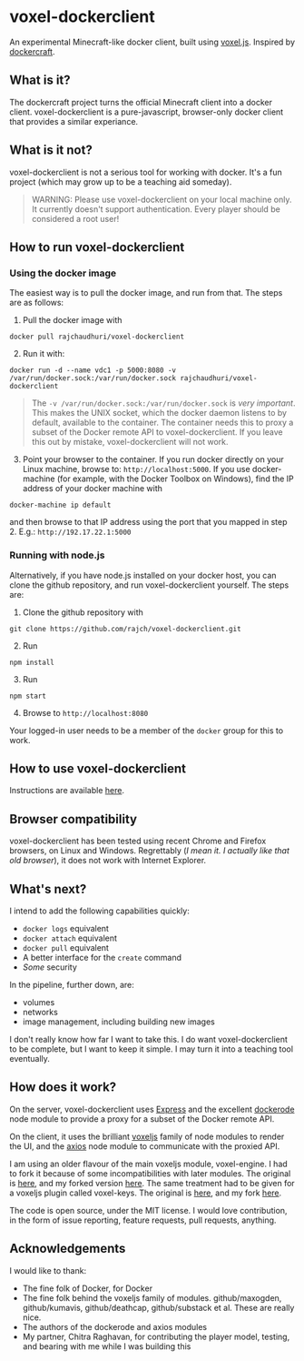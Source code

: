 # voxel-dockerclient
An experimental Minecraft-like docker client, built using [voxel.js](http://voxeljs.com/). Inspired by [dockercraft](https://github.com/docker/dockercraft).

## What is it?
The dockercraft project turns the official Minecraft client into a docker client. voxel-dockerclient is a pure-javascript, browser-only docker client that provides a similar experiance.

## What is it not?
voxel-dockerclient is not a serious tool for working with docker. It's a fun project (which may grow up to be a teaching aid someday).

> WARNING: Please use voxel-dockerclient on your local machine only.
> It currently doesn't support authentication.
> Every player should be considered a root user! 

## How to run voxel-dockerclient
### Using the docker image
The easiest way is to pull the docker image, and run from that. The steps are as follows:

1. Pull the docker image with

  ```
  docker pull rajchaudhuri/voxel-dockerclient
  ```
  
2. Run it with:

  ```
  docker run -d --name vdc1 -p 5000:8080 -v /var/run/docker.sock:/var/run/docker.sock rajchaudhuri/voxel-dockerclient
  ```

  > The  `-v /var/run/docker.sock:/var/run/docker.sock` is *very important*. 
  > This makes the UNIX socket, which the docker daemon listens to by default, available to the container.
  > The container needs this to proxy a subset of the Docker remote API to voxel-dockerclient.
  > If you leave this out by mistake, voxel-dockerclient will not work.

3. Point your browser to the container. If you run docker directly on your Linux machine, browse to: `http://localhost:5000`.
  If you use docker-machine (for example, with the Docker Toolbox on Windows), find the IP address of your docker machine with
  
  ```
  docker-machine ip default
  ```
  and then browse to that IP address using the port that you mapped in step 2. E.g.: `http://192.17.22.1:5000`

### Running with node.js
Alternatively, if you have node.js installed on your docker host, you can clone the github repository, and run voxel-dockerclient yourself. The steps are:

1. Clone the github repository with

  ```
  git clone https://github.com/rajch/voxel-dockerclient.git
  ```
2. Run

  ```
  npm install
  ```
3. Run

  ```
  npm start
  ```
4. Browse to `http://localhost:8080`

Your logged-in user needs to be a member of the `docker` group for this to work.

## How to use voxel-dockerclient
Instructions are available [here](https://rajch.github.io/voxel-dockerclient/).
## Browser compatibility
voxel-dockerclient has been tested using recent Chrome and Firefox browsers, on Linux and Windows. Regrettably (*I mean it. I actually like that old browser*), it does not work with Internet Explorer.

## What's next?
I intend to add the following capabilities quickly:
* `docker logs` equivalent
* `docker attach` equivalent
* `docker pull` equivalent
* A better interface for the `create` command
* *Some* security

In the pipeline, further down, are:
* volumes
* networks
* image management, including building new images

I don't really know how far I want to take this. I do want voxel-dockerclient to be complete, but I want to keep it simple. I may turn it into a teaching tool eventually.

## How does it work?
On the server, voxel-dockerclient uses [Express](http://expressjs.com/) and the excellent [dockerode](https://github.com/apocas/dockerode) node module to provide a proxy for a subset of the Docker remote API.

On the client, it uses the brilliant [voxeljs](http://voxeljs.com/) family of node modules to render the UI, and the [axios](https://github.com/mzabriskie/axios) node module to communicate with the proxied API.

I am using an older flavour of the main voxeljs module, voxel-engine. I had to fork it because of some incompatibilities with later modules. The original is [here](https://github.com/maxogden/voxel-engine), and my forked version [here](https://github.com/rajch/voxel-engine).
The same treatment had to be given for a voxeljs plugin called voxel-keys. The original is [here](https://github.com/voxel/voxel-keys), and my fork [here](https://github.com/rajch/voxel-keys).

The code is open source, under the MIT license. I would love contribution, in the form of issue reporting, feature requests, pull requests, anything. 

## Acknowledgements
I would like to thank:
* The fine folk of Docker, for Docker
* The fine folk behind the voxeljs family of modules. github/maxogden, github/kumavis, github/deathcap, github/substack et al. These are really nice.
* The authors of the dockerode and axios modules
* My partner, Chitra Raghavan, for contributing the player model, testing, and bearing with me while I was building this

